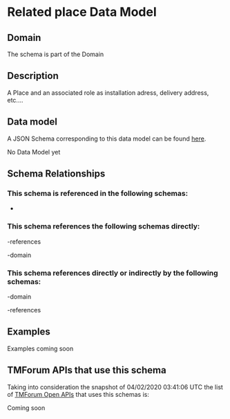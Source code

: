 # Related place Data Model

## Domain

The  schema is part of the  Domain

## Description

A  Place and an associated role as installation adress, delivery address, etc....

## Data model

A JSON Schema corresponding to this data model can be found
[here](https://github.com/tmforum-rand/schemas/blob/candidates/Common/RelatedPlace.schema.json).

No Data Model yet

## Schema Relationships

### This schema is referenced in the following schemas:

-

### This schema references the following schemas directly:

-references

-domain

### This schema references directly or indirectly by the following schemas:

-domain

-references



## Examples

Examples coming soon

## TMForum APIs that use this schema

Taking into consideration the snapshot of 04/02/2020 03:41:06 UTC the list of [TMForum Open APIs](https://www.tmforum.org/open-apis/) that uses this schemas is:

Coming soon